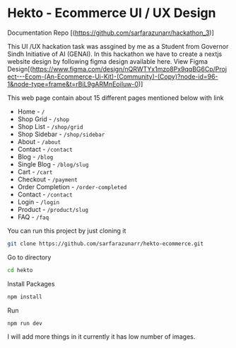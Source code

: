 # Hekto - Ecommerce UI / UX Design

Documentation Repo [(https://github.com/sarfarazunarr/hackathon_3)]

This UI /UX hackation task was assgined by me as a Student from Governor Sindh Initiative of AI (GENAI). In this hackathon we have to create a nextjs website design by following figma design available here.
View Figma Design[(https://www.figma.com/design/nQRWTYx1mzo8Px9qqBG6Cp/Project---Ecom-(An-Ecommerce-Ui-Kit)-(Community)-(Copy)?node-id=96-1&node-type=frame&t=rBiL9gARMnEoiIuw-0)]

This web page contain about 15 different pages mentioned below with link
* Home - `/`
* Shop Grid - `/shop`
* Shop List - `/shop/grid`
* Shop Sidebar - `/shop/sidebar`
* About - `/about`
* Contact - `/contact`
* Blog - `/blog`
* Single Blog - `/blog/slug`
* Cart - `/cart`
* Checkout - `/payment`
* Order Completion - `/order-completed`
* Contact - `/contact`
* Login - `/login`
* Product - `/product/slug`
* FAQ - `/faq`

You can run this project by just cloning it 

```bash
git clone https://github.com/sarfarazunarr/hekto-ecommerce.git

```

Go to directory
```bash
cd hekto
```
Install Packages
```bash
npm install
```
Run
```bash
npm run dev
```

I will add more things in it currently it has low number of images.